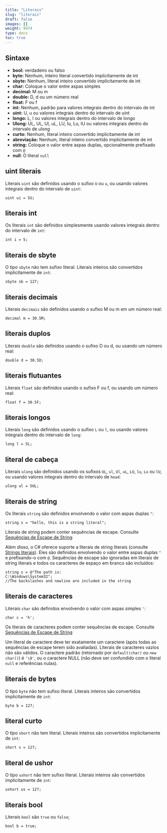 ```yaml
---
title: "Literais"
slug: "literais"
draft: false
images: []
weight: 9974
type: docs
toc: true
---
```


## Sintaxe
- **bool:** verdadeiro ou falso
- **byte:** Nenhum, inteiro literal convertido implicitamente de int
- **sbyte:** Nenhum, literal inteiro convertido implicitamente de int
- **char:** Coloque o valor entre aspas simples
- **decimal:** M ou m
- **double:** D, d ou um número real
- **float:** F ou f
- **int:** Nenhum, padrão para valores integrais dentro do intervalo de int
- **uint:** U, u ou valores integrais dentro do intervalo de uint
- **longo:** L, l ou valores integrais dentro do intervalo de longo
- **Ulong:** UL, UL, Ul, uL, LU, lu, Lu, lU ou valores integrais dentro do intervalo de ulong
- **curto:** Nenhum, literal inteiro convertido implicitamente de int
- **abreviação:** Nenhum, literal inteiro convertido implicitamente de int
- **string:** Coloque o valor entre aspas duplas, opcionalmente prefixado com `@`
- **null**: O literal `null`

## uint literais
Literais `uint` são definidos usando o sufixo `U` ou `u`, ou usando valores integrais dentro do intervalo de `uint`:

    uint ui = 5U;

## literais int
Os literais `int` são definidos simplesmente usando valores integrais dentro do intervalo de `int`:

    int i = 5;

## literais de sbyte
O tipo `sbyte` não tem sufixo literal. Literais inteiros são convertidos implicitamente de `int`:

    sbyte sb = 127;

## literais decimais
Literais `decimais` são definidos usando o sufixo M ou m em um número real:

    decimal m = 30.5M;

## literais duplos
Literais `double` são definidos usando o sufixo D ou d, ou usando um número real:

    double d = 30.5D;


## literais flutuantes
Literais `float` são definidos usando o sufixo F ou f, ou usando um número real:

    float f = 30.5F;


## literais longos
Literais `long` são definidos usando o sufixo `L` ou `l`, ou usando valores integrais dentro do intervalo de `long`:

    long l = 5L;

## literal de cabeça
Literais `ulong` são definidos usando os sufixos `UL`, `ul`, `Ul`, `uL`, `LU`, `lu`, `Lu` ou `lU`, ou usando valores integrais dentro do intervalo de `head`:

    ulong ul = 5UL;

## literais de string
Os literais `string` são definidos envolvendo o valor com aspas duplas `"`:

    string s = "hello, this is a string literal";

Literais de string podem conter sequências de escape. Consulte [Sequências de Escape de String][1]

Além disso, o C# oferece suporte a literais de string literais (consulte [Strings literais][2]). Eles são definidos envolvendo o valor entre aspas duplas `"` e prefixando-o com `@`. Sequências de escape são ignoradas em literais de string literais e todos os caracteres de espaço em branco são incluídos:

    string s = @"The path is:
    C:\Windows\System32";
    //The backslashes and newline are included in the string


[1]: https://www.wikiod.com/pt/docs/c%23/39/string-escape-sequences
[2]: https://www.wikiod.com/pt/docs/c%23/16/verbatim-strings

## literais de caracteres
Literais `char` são definidos envolvendo o valor com aspas simples `'`:

    char c = 'h';

Os literais de caracteres podem conter sequências de escape. Consulte [Sequências de Escape de String][1]

Um literal de caractere deve ter exatamente um caractere (após todas as sequências de escape terem sido avaliadas). Literais de caracteres vazios não são válidos. O caractere padrão (retornado por `default(char)` ou `new char()`) é `'\0'`, ou o caractere NULL (não deve ser confundido com o literal `null` e referências nulas).

[1]: https://www.wikiod.com/pt/docs/c%23/39/string-escape-sequences

## literais de bytes
O tipo `byte` não tem sufixo literal. Literais inteiros são convertidos implicitamente de `int`:

    byte b = 127;

## literal curto
O tipo `short` não tem literal. Literais inteiros são convertidos implicitamente de `int`:

    short s = 127;

## literal de ushor
O tipo `ushort` não tem sufixo literal. Literais inteiros são convertidos implicitamente de `int`:

    ushort us = 127;

## literais bool
Literais `bool` são `true` ou `false`;

    bool b = true;

